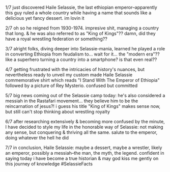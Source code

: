1/7 just discovered Haile Selassie, the last ethiopian emperor–apparently this guy ruled a whole country while having a name that sounds like a delicious yet fancy dessert. im lovin it

2/7 oh so he reigned from 1930-1974. impresive shit, managing a country that long. & he was also referred to as "King of Kings"?? damn, did they have a royal wrestling federation or something??

3/7 alright folks, diving deeper into Selassie-mania, learned he played a role in converting Ethiopia from feudalism to... wait for it... the "modern era"?? like a superhero turning a country into a smartphone? is that even real??

4/7 getting frustrated with the intricacies of history's nuances, but nevertheless ready to unveil my custom made Haile Selassie commemorative shirt which reads "I Stand With The Emperor of Ethiopia" followed by a picture of Rey Mysterio. confused but committed

5/7 big news coming out of the Selassie camp today: he's also considered a messiah in the Rastafari movement... they believe him to be the reincarnation of jesus?! i guess his title "King of Kings" makes sense now, but still can't stop thinking about wrestling royalty

6/7 after researching extensively & becoming more confused by the minute, I have decided to style my life in the honorable way of Selassie: not making any sense, but conquering & thriving all the same. salute to the emperor, doing whatever the hell he did

7/7 in conclusion, Haile Selassie: maybe a dessert, maybe a wrestler, likely an emperor, possibly a messiah–the man, the myth, the legend. confident in saying today i have become a true historian & may god kiss me gently on this journey of knowledge #SelassieFacts